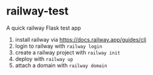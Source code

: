 # railway-test
A quick railway Flask test app

1. install railway via https://docs.railway.app/guides/cli
2. login to railway with `railway login`
3. create a railway project with `railway init`
4. deploy with `railway up`
5. attach a domain with `railway domain`
